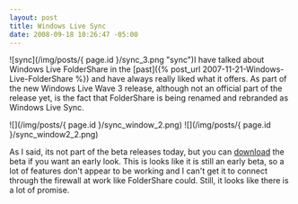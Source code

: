 ```yaml
---
layout: post
title: Windows Live Sync
date: 2008-09-18 10:26:47 -05:00
---
```


![sync](/img/posts/{ page.id }/sync_3.png "sync")I have talked about Windows Live FolderShare in the [past]({% post_url 2007-11-21-Windows-Live-FolderShare %}) and have always really liked what it offers. As part of the new Windows Live Wave 3 release, although not an official part of the release yet, is the fact that FolderShare is being renamed and rebranded as Windows Live Sync.

![](/img/posts/{ page.id }/sync_window_2.png) ![](/img/posts/{ page.id }/sync_window2_2.png) 

As I said, its not part of the beta releases today, but you can [download](http://download.microsoft.com/download/7/6/E/76EE3260-D212-4D9B-B8D6-79C014B0593B/EN/WindowsLiveSync-ship-en.cab) the beta if you want an early look. This is looks like it is still an early beta, so a lot of features don't appear to be working and I can't get it to connect through the firewall at work like FolderShare could. Still, it looks like there is a lot of promise.
